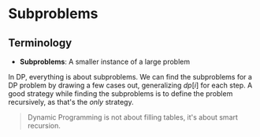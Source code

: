 # Subproblems

## Terminology

- **Subproblems**: A smaller instance of a large problem

In DP, everything is about subproblems. We can find the subproblems for a DP problem by drawing a few cases out, generalizing $dp[i]$ for each step. A good strategy while finding the subproblems is to define the problem recursively, as that's the _only_ strategy.

> Dynamic Programming is not about filling tables, it's about smart recursion.
